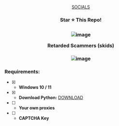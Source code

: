  <p align="center">
<a href="https://guns.lol/opsec">SOCIALS</a>

</p>
<h3 align="center">
Star ⭐ This Repo!
</h3>
 
<h3 align="center">

![image](https://i.imgur.com/uFbWP9k.png)

Retarded Scammers (skids) <h3 align="center"> 
![image](https://i.imgur.com/X2Vrn0p.png)

### Requirements:
- [x] - **Windows 10 / 11**
- [x] - **Download Python:** [DOWNLOAD](https://www.python.org/ftp/python/3.10.5/python-3.10.5-amd64.exe) 
- [ ] - **Your own proxies**
- [ ] - **CAPTCHA Key** 
